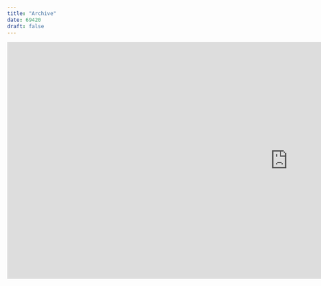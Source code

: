 ```yaml
---
title: "Archive"
date: 69420
draft: false
---
```


<iframe width="1307" height="553" src="https://www.youtube.com/embed/dQw4w9WgXcQ" title="YouTube video player" frameborder="0" allow="accelerometer; autoplay; clipboard-write; encrypted-media; gyroscope; picture-in-picture" allowfullscreen></iframe>